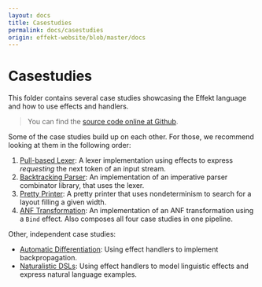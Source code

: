 ```yaml
---
layout: docs
title: Casestudies
permalink: docs/casestudies
origin: effekt-website/blob/master/docs
---
```


# Casestudies

This folder contains several case studies showcasing the Effekt language and how to use effects and handlers.

> You can find the [source code online at Github](https://github.com/effekt-lang/effekt/tree/master/examples/casestudies).

Some of the case studies build up on each other. For those, we recommend looking at them in the following order:

1. [Pull-based Lexer](/docs/casestudies/lexer): A lexer implementation using effects to express _requesting_ the next token
   of an input stream.
2. [Backtracking Parser](/docs/casestudies/parser): An implementation of an imperative parser combinator library, that uses the lexer.
3. [Pretty Printer](/docs/casestudies/prettyprinter): A pretty printer that uses nondeterminism to search for a layout filling a given width.
4. [ANF Transformation](/docs/casestudies/anf): An implementation of an ANF transformation using a `Bind` effect. Also composes all four case studies in one pipeline.

Other, independent case studies:

- [Automatic Differentiation](/docs/casestudies/ad): Using effect handlers to implement backpropagation.
- [Naturalistic DSLs](/docs/casestudies/naturalisticdsls): Using effect handlers to model linguistic effects and express natural language examples.
